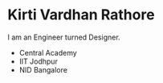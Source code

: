 <!DOCTYPE html>

<head>
    <title> About Me </title>
</head>

<body>
    <h1> Kirti Vardhan Rathore </h1>
    <p> I am an Engineer turned Designer. </p>
    <!-- This is a comment-->
    <ul>
        <li> Central Academy
        <li> IIT Jodhpur
        <li> NID Bangalore
    </ul>
</body>
